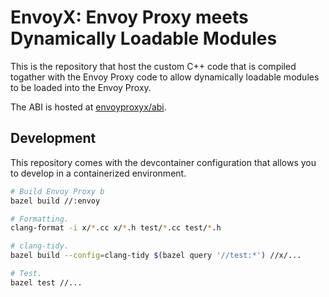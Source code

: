 # EnvoyX: Envoy Proxy meets Dynamically Loadable Modules

This is the repository that host the custom C++ code that is compiled togather with the Envoy Proxy code to allow
dynamically loadable modules to be loaded into the Envoy Proxy.

The ABI is hosted at [envoyproxyx/abi](https://github.com/envoyproxyx/abi).

## Development

This repository comes with the devcontainer configuration that allows you to develop in a containerized environment.

```bash
# Build Envoy Proxy b
bazel build //:envoy

# Formatting.
clang-format -i x/*.cc x/*.h test/*.cc test/*.h

# clang-tidy.
bazel build --config=clang-tidy $(bazel query '//test:*') //x/...

# Test.
bazel test //...
```
